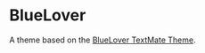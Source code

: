 # BlueLover

A theme based on the [BlueLover TextMate Theme](http://colorsublime.com/theme/BlueLover).
